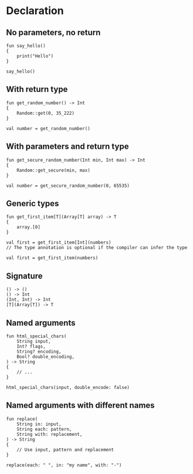 # Declaration


## No parameters, no return

```thp
fun say_hello()
{
    print("Hello")
}

say_hello()
```


## With return type

```thp
fun get_random_number() -> Int
{
    Random::get(0, 35_222)
}

val number = get_random_number()
```

## With parameters and return type

```thp
fun get_secure_random_number(Int min, Int max) -> Int
{
    Random::get_secure(min, max)
}

val number = get_secure_random_number(0, 65535)
```


## Generic types

```thp
fun get_first_item[T](Array[T] array) -> T
{
    array.[0]
}

val first = get_first_item[Int](numbers)
// The type annotation is optional if the compiler can infer the type

val first = get_first_item(numbers)
```


## Signature


```thp
() -> ()
() -> Int
(Int, Int) -> Int
[T](Array[T]) -> T
```


## Named arguments

```thp
fun html_special_chars(
    String input,
    Int? flags,
    String? encoding,
    Bool? double_encoding,
) -> String
{
    // ...
}

html_special_chars(input, double_encode: false)
```

## Named arguments with different names

```thp
fun replace(
    String in: input,
    String each: pattern,
    String with: replacement,
) -> String
{
    // Use input, pattern and replacement
}

replace(each: " ", in: "my name", with: "-")
```






